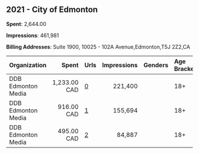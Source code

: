 ## 2021 - City of Edmonton 
**Spent**: 2,644.00

**Impressions**: 461,981

**Billing Addresses**: Suite 1900, 10025 - 102A Avenue,Edmonton,T5J 2Z2,CA

|Organization|Spent|Urls|Impressions|Genders|Age Brackets|Country Codes|
|:---|---:|:---|---:|:---|:---|:---|
|DDB Edmonton Media|1,233.00 CAD|[0](https://www.snap.com/political-ads/asset/e7df844a275c280793990f317b6e27ac1e1878208ad1bee5d10ac9e87d2321a4?mediaType=jpeg)|221,400||18+|canada|
|DDB Edmonton Media|916.00 CAD|[1](https://www.snap.com/political-ads/asset/c89c52090069429e52bec28d8ecee86595c265ed770a5939e4c48da42fe3d10f?mediaType=jpeg)|155,694||18+|canada|
|DDB Edmonton Media|495.00 CAD|[2](https://www.snap.com/political-ads/asset/e76c2e49b0c35cdae35c1110bbb9e9e76dbc12e1dd5916f562d622f22ab2dd45?mediaType=jpeg)|84,887||18+|canada|
